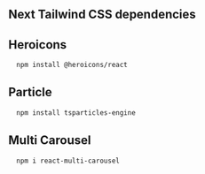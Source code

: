 ## Next Tailwind CSS dependencies

## Heroicons

```sh
  npm install @heroicons/react
```

## Particle

```sh
  npm install tsparticles-engine
```

## Multi Carousel

```sh
  npm i react-multi-carousel
```